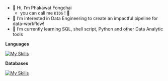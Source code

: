 - 👋 Hi, I’m Phakawat Fongchai
  - you can call me `KIDS` ! 👻
- 👀 I’m interested in Data Engineering to create an impactful pipeline for data-workflow!
- 🌱 I’m currently learning SQL, shell script, Python and other Data Analytic tools

**Languages**

[![My Skills](https://skills.thijs.gg/icons?i=py,r,bash&theme=light)](https://skills.thijs.gg)

**Databases**

[![My Skills](https://skills.thijs.gg/icons?i=mysql,mongodb,gcp&theme=light)](https://skills.thijs.gg)

